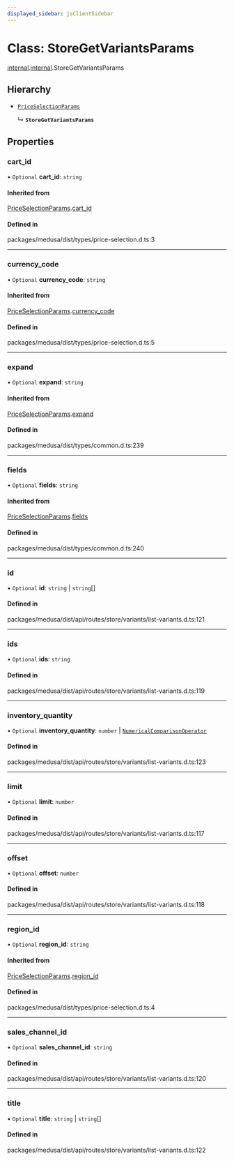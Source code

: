 ```yaml
---
displayed_sidebar: jsClientSidebar
---
```


# Class: StoreGetVariantsParams

[internal](../modules/internal-8.md).[internal](../modules/internal-8.internal.md).StoreGetVariantsParams

## Hierarchy

- [`PriceSelectionParams`](internal-8.PriceSelectionParams.md)

  ↳ **`StoreGetVariantsParams`**

## Properties

### cart\_id

• `Optional` **cart\_id**: `string`

#### Inherited from

[PriceSelectionParams](internal-8.PriceSelectionParams.md).[cart_id](internal-8.PriceSelectionParams.md#cart_id)

#### Defined in

packages/medusa/dist/types/price-selection.d.ts:3

___

### currency\_code

• `Optional` **currency\_code**: `string`

#### Inherited from

[PriceSelectionParams](internal-8.PriceSelectionParams.md).[currency_code](internal-8.PriceSelectionParams.md#currency_code)

#### Defined in

packages/medusa/dist/types/price-selection.d.ts:5

___

### expand

• `Optional` **expand**: `string`

#### Inherited from

[PriceSelectionParams](internal-8.PriceSelectionParams.md).[expand](internal-8.PriceSelectionParams.md#expand)

#### Defined in

packages/medusa/dist/types/common.d.ts:239

___

### fields

• `Optional` **fields**: `string`

#### Inherited from

[PriceSelectionParams](internal-8.PriceSelectionParams.md).[fields](internal-8.PriceSelectionParams.md#fields)

#### Defined in

packages/medusa/dist/types/common.d.ts:240

___

### id

• `Optional` **id**: `string` \| `string`[]

#### Defined in

packages/medusa/dist/api/routes/store/variants/list-variants.d.ts:121

___

### ids

• `Optional` **ids**: `string`

#### Defined in

packages/medusa/dist/api/routes/store/variants/list-variants.d.ts:119

___

### inventory\_quantity

• `Optional` **inventory\_quantity**: `number` \| [`NumericalComparisonOperator`](internal-8.internal.NumericalComparisonOperator.md)

#### Defined in

packages/medusa/dist/api/routes/store/variants/list-variants.d.ts:123

___

### limit

• `Optional` **limit**: `number`

#### Defined in

packages/medusa/dist/api/routes/store/variants/list-variants.d.ts:117

___

### offset

• `Optional` **offset**: `number`

#### Defined in

packages/medusa/dist/api/routes/store/variants/list-variants.d.ts:118

___

### region\_id

• `Optional` **region\_id**: `string`

#### Inherited from

[PriceSelectionParams](internal-8.PriceSelectionParams.md).[region_id](internal-8.PriceSelectionParams.md#region_id)

#### Defined in

packages/medusa/dist/types/price-selection.d.ts:4

___

### sales\_channel\_id

• `Optional` **sales\_channel\_id**: `string`

#### Defined in

packages/medusa/dist/api/routes/store/variants/list-variants.d.ts:120

___

### title

• `Optional` **title**: `string` \| `string`[]

#### Defined in

packages/medusa/dist/api/routes/store/variants/list-variants.d.ts:122
